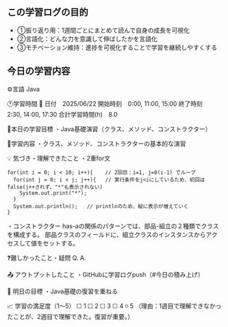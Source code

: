 ## この学習ログの目的
* ①振り返り用：1週間ごとにまとめて読んで自身の成長を可視化
* ②言語化：どんな力を意識して伸ばしたかを言語化
* ③モチベーション維持：進捗を可視化することで学習を継続しやすくする

## 今日の学習内容
⚙️言語 Java

🕐学習時間
📅 日付　2025/06/22
開始時刻　0:00, 11:00, 15:00
終了時刻　2:30, 14:00, 17:30
合計学習時間(h)　8.0

🎯本日の学習目標
・Java基礎演習（クラス、メソッド、コンストラクター）

📝学習内容
・クラス、メソッド、コンストラクターの基本的な演習

💡 気づき・理解できたこと
・2重for文
  ```
  for(int i = 0; i < 10; i++){    // 2回目：i=1, j=0(i-1) でループ
    for(int j = 0; i < j; j++){   // 実行条件をj<iにしているため、初回はfalse(j++されず、"*"も表示されない)
      System.out.print("*");
    }
    System.out.println();   // printlnのため、縦に表示が増えていく
  }
```
・コンストラクター
  has-aの関係のパターンでは、部品-組立の２種類でクラスを構成する。
  部品クラスのフィールドに、組立クラスのインスタンスからアクセスして値をセットする。


❓難しかったこと・疑問
Q. 
A. 

📤 アウトプットしたこと
・GitHubに学習ログpush（#今日の積み上げ）

🌱 明日の目標
・Java基礎の復習を重ねる

📈 学習の満足度（1〜5）
☐ 1 ☐ 2 ☐ 3 ☐ 4 ◽️ 5
（理由：1週目で理解できなかったことが、2週目で理解できた。復習が重要。）